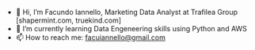 - 👋 Hi, I’m Facundo Iannello, Marketing Data Analyst at Trafilea Group [shapermint.com, truekind.com]
- 🌱 I’m currently learning Data Engeneering skills using Python and AWS
- 📫 How to reach me: facuiannello@gmail.com

<!---
fiannello/fiannello is a ✨ special ✨ repository because its `README.md` (this file) appears on your GitHub profile.
You can click the Preview link to take a look at your changes.
--->
